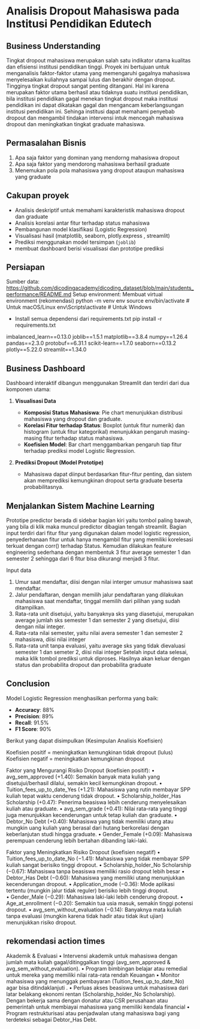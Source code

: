 #  Analisis Dropout Mahasiswa pada Institusi Pendidikan Edutech
##  Business Understanding
Tingkat dropout mahasiswa merupakan salah satu indikator utama kualitas dan efisiensi institusi pendidikan tinggi. Proyek ini bertujuan untuk menganalisis faktor-faktor utama yang memengaruhi gagalnya mahasiswa menyelesaikan kuliahnya sampai lulus dan berakhir dengan dropout. 
Tingginya tingkat dropout sangat penting ditangani. Hal ini karena merupakan faktor utama berhasil atau tidaknya suatu institusi pendidikan, bila institusi pendidikan gagal menekan tingkat dropout maka institusi pendidikan ini dapat dikatakan gagal dan mengancam keberlangsungan institusi pendidikan ini.
Sehinga institusi dapat memahami penyebab dropout dan mengambil tindakan intervensi intuk mencegah mahasiswa dropout dan meningkatkan tingkat graduate mahasiswa. 

## Permasalahan Bisnis
1.	Apa saja faktor yang dominan yang mendorng mahasiswa dropout 
2.	Apa saja faktor yang mendorong mahasiswa berhasil graduate 
3.	Menemukan pola pola mahasiswa yang dropout ataupun mahasiswa yang graduate

## Cakupan proyek
- Analisis deskriptif untuk memahami karakteristik mahasiswa dropout dan graduate
- Analisis korelasi antar fitur terhadap status mahasiswa 
- Pembangunan model klasifikasi (Logistic Regression)
- Visualisasi hasil (matplotlib, seaborn, plotly.express , streamlit)
- Prediksi menggunakan model tersimpan (`joblib`)
- membuat dashboard berisi visualisasi dan prototipe prediksi 

## Persiapan
Sumber data: https://github.com/dicodingacademy/dicoding_dataset/blob/main/students_performance/README.md
Setup environment:
Membuat virtual environment (rekomendasi)
python -m venv env
source env/bin/activate        # Untuk macOS/Linux
env\Scripts\activate           # Untuk Windows


- Install semua dependensi dari requirements.txt
pip install -r requirements.txt

imbalanced_learn==0.13.0
joblib==1.5.1
matplotlib==3.8.4
numpy==1.26.4
pandas==2.3.0
protobuf==6.31.1
scikit-learn==1.7.0
seaborn==0.13.2
plotly==5.22.0
streamlit==1.34.0

## Business Dashboard
Dashboard interaktif dibangun menggunakan Streamlit dan terdiri dari dua komponen utama:
1. **Visualisasi Data**
   -  **Komposisi Status Mahasiswa**: Pie chart menunjukkan distribusi mahasiswa yang dropout dan graduate.
   - **Korelasi Fitur terhadap Status**: Boxplot (untuk fitur numerik) dan histogram (untuk fitur kategorikal) menunjukkan pengaruh masing-masing fitur terhadap status mahasiswa.
   -  **Koefisien Model**: Bar chart menggambarkan pengaruh tiap fitur terhadap prediksi model Logistic Regression.

2. **Prediksi Dropout (Model Prototipe)**
   - Mahasiswa dapat diinput berdasarkan fitur-fitur penting, dan sistem akan memprediksi kemungkinan dropout serta graduate beserta probabilitasnya.

## Menjalankan Sistem Machine Learning
Prototipe predictor berada di sidebar bagian kiri yaitu tombol paling bawah, yang bila di klik maka muncul predictor dibagian tengah streamlit.
Bagian input terdiri dari fitur fitur yang digunakan dalam model logistic regression, penyederhanaan fitur untuk hanya mengambil fitur yang memiliki korelesasi terkuat dengan corr() terhadap Status. Kemudian dilakukan feature engineering sederhana dengan membentuk 3 fitur average semester 1 dan semester 2 sehingga dari 6 fitur bisa dikurangi menjadi 3 fitur. 

Input data
1.	Umur saat mendaftar, diisi dengan nilai interger umusur mahasiswa saat mendaftar.
2.	Jalur pendaftaran, dengan memilih jalur pendaftaran yang dilakukan mahasiswa saat mendaftar, tinggal memilih dari pilihan yang sudah ditampilkan.
3.	Rata-rata unit disetujui, yaitu banyaknya sks yang diasetujui, merupakan average jumlah sks semester 1 dan semester 2 yang disetujui, diisi dengan nilai integer.
4.	Rata-rata nilai semester, yaitu nilai avera semester 1 dan semester 2 mahasiswa, diisi nilai integer
5.	Rata-rata unit tanpa evaluasi, yaitu average sks yang tidak dievaluasi semester 1 dan semeter 2, diisi nilai integer
Setelah input data selesai, maka klik tombol prediksi untuk diproses. Hasilnya akan keluar dengan status dan probabilita dropout dan probabilita graduate

##  Conclusion

Model Logistic Regression menghasilkan performa yang baik:

- **Accuracy**: 88%
- **Precision**: 89%
- **Recall**: 91.5%
- **F1 Score**: 90%

Berikut  yang dapat disimpulkan (Kesimpulan Analisis Koefisien)

Koefisien positif = meningkatkan kemungkinan tidak dropout (lulus)
Koefisien negatif = meningkatkan kemungkinan dropout

Faktor yang Mengurangi Risiko Dropout (koefisien positif):
•	avg_sem_approved (+1.40): Semakin banyak mata kuliah yang disetujui/berhasil dilalui, semakin kecil kemungkinan dropout.
•	Tuition_fees_up_to_date_Yes (+1.21): Mahasiswa yang rutin membayar SPP kuliah tepat waktu cenderung tidak dropout.
•	Scholarship_holder_Has Scholarship (+0.47): Penerima beasiswa lebih cenderung menyelesaikan kuliah atau graduate.
•	avg_sem_grade (+0.41): Nilai rata-rata yang tinggi juga menunjukkan kecenderungan untuk tetap kuliah dan graduate.
•	Debtor_No Debt (+0.40): Mahasiswa yang tidak memiliki utang atau mungkin uang kuliah yang berasal dari hutang berkorelasi dengan keberlanjutan studi hingga graduate.
•	Gender_Female (+0.09): Mahasiswa perempuan cenderung lebih bertahan dibanding laki-laki.

Faktor yang Meningkatkan Risiko Dropout (koefisien negatif)
•	Tuition_fees_up_to_date_No (−1.41): Mahasiswa yang tidak membayar SPP kuliah sangat berisiko tinggi dropout.
•	Scholarship_holder_No Scholarship (−0.67): Mahasiswa tanpa beasiswa memiliki rasio dropout lebih besar
•	Debtor_Has Debt (−0.60): Mahasiswa yang memiliki utang menunjukkan kecenderungan dropout.
•	Application_mode (−0.36): Mode aplikasi tertentu (mungkin jalur tidak reguler) berisiko lebih tinggi dropout.  
•	Gender_Male (−0.29): Mahasiswa laki-laki lebih cenderung dropout.
•	Age_at_enrollment (−0.20): Semakin tua usia masuk, semakin tinggi potensi dropout.
•	avg_sem_without_evaluation (−0.14): Banyaknya mata kuliah tanpa evaluasi (mungkin karena tidak hadir atau tidak ikut ujian) menunjukkan risiko dropout.

## rekomendasi action times
Akademik & Evaluasi
•	Intervensi akademik untuk mahasiswa dengan jumlah mata kuliah gagal/ditinggalkan tinggi (avg_sem_approved & avg_sem_without_evaluation).
•	Program bimbingan belajar atau remedial untuk mereka yang memiliki nilai rata-rata rendah
Keuangan
•	Monitor mahasiswa yang menunggak pembayaran (Tuition_fees_up_to_date_No) agar bisa ditindaklanjuti .
•	Perluas akses beasiswa untuk mahasiswa dari latar belakang ekonomi rentan (Scholarship_holder_No Scholarship). Dengan bekerja sama dengan donatur atau CSR perusahaan atau pemerintah untuk membiayai mahasiswa yang memiliki kendala financial
•	Program restrukturisasi atau penjadwalan utang mahasiswa bagi yang terdeteksi sebagai Debtor_Has Debt.

